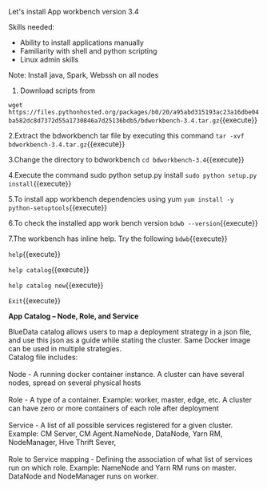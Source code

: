 Let's install App workbench version 3.4 

Skills needed:
<ul>
  <li>Ability to install applications manually</li>
  <li>Familiarity with shell and python scripting</li>
  <li>Linux admin skills</li>
</ul>
Note: Install java, Spark, Webssh on all nodes

1. Download scripts from 

`wget https://files.pythonhosted.org/packages/b0/20/a95abd315193ac23a16dbe04ba582dc8d7372d55a1730846a7d25136bdb5/bdworkbench-3.4.tar.gz`{{execute}}

2.Extract the bdworkbench tar file by executing this command
`tar -xvf bdworkbench-3.4.tar.gz`{{execute}}

3.Change the directory to bdworkbench
`cd bdworkbench-3.4`{{execute}}

4.Execute the command sudo python setup.py install
`sudo python setup.py install`{{execute}}

5.To install app workbench dependencies using yum
`yum install -y python-setuptools`{{execute}}

6.To check the installed app work bench version
`bdwb --version`{{execute}}

7.The workbench has inline help. Try the following
`bdwb`{{execute}}

`help`{{execute}}

`help catalog`{{execute}}

`help catalog new`{{execute}}

`Exit`{{execute}}



<b>App Catalog – Node, Role, and Service</b>

BlueData catalog allows users to map a deployment strategy in a json file, and use this json as a guide while stating the cluster. Same Docker image can be used in multiple strategies. 
<br>Catalog file includes:
<br>
<br>Node - A running docker container instance. A cluster can have several nodes, spread on several physical hosts
<br>
<br>Role - A type of a container.  Example: worker, master, edge, etc. A cluster can have zero or more containers of each role after deployment
<br>
<br>Service - A list of all possible services registered for a given cluster. Example: CM Server, CM Agent.NameNode, DataNode, Yarn RM, NodeManager, Hive Thrift Sever, 
<br>
<br>Role to Service mapping -  Defining the association of what list of services run on which role. Example: NameNode and Yarn RM runs on master. DataNode and NodeManager runs on worker.


